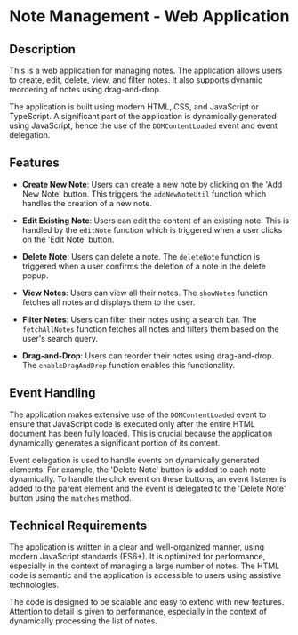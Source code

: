 # Note Management - Web Application

## Description

This is a web application for managing notes. The application allows users to create, edit, delete, view, and filter notes. It also supports dynamic reordering of notes using drag-and-drop.

The application is built using modern HTML, CSS, and JavaScript or TypeScript. A significant part of the application is dynamically generated using JavaScript, hence the use of the `DOMContentLoaded` event and event delegation.

## Features

- **Create New Note**: Users can create a new note by clicking on the 'Add New Note' button. This triggers the `addNewNoteUtil` function which handles the creation of a new note.

- **Edit Existing Note**: Users can edit the content of an existing note. This is handled by the `editNote` function which is triggered when a user clicks on the 'Edit Note' button.

- **Delete Note**: Users can delete a note. The `deleteNote` function is triggered when a user confirms the deletion of a note in the delete popup.

- **View Notes**: Users can view all their notes. The `showNotes` function fetches all notes and displays them to the user.

- **Filter Notes**: Users can filter their notes using a search bar. The `fetchAllNotes` function fetches all notes and filters them based on the user's search query.

- **Drag-and-Drop**: Users can reorder their notes using drag-and-drop. The `enableDragAndDrop` function enables this functionality.

## Event Handling

The application makes extensive use of the `DOMContentLoaded` event to ensure that JavaScript code is executed only after the entire HTML document has been fully loaded. This is crucial because the application dynamically generates a significant portion of its content.

Event delegation is used to handle events on dynamically generated elements. For example, the 'Delete Note' button is added to each note dynamically. To handle the click event on these buttons, an event listener is added to the parent element and the event is delegated to the 'Delete Note' button using the `matches` method.

## Technical Requirements

The application is written in a clear and well-organized manner, using modern JavaScript standards (ES6+). It is optimized for performance, especially in the context of managing a large number of notes. The HTML code is semantic and the application is accessible to users using assistive technologies.

The code is designed to be scalable and easy to extend with new features. Attention to detail is given to performance, especially in the context of dynamically processing the list of notes.